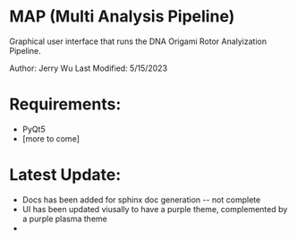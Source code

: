 # MAP (Multi Analysis Pipeline)

Graphical user interface that runs the DNA Origami Rotor Analyization Pipeline. 

Author: Jerry Wu
Last Modified: 5/15/2023

# Requirements:
- PyQt5  
- [more to come]

# Latest Update:
- Docs has been added for sphinx doc generation -- not complete
- UI has been updated viusally to have a purple theme, complemented by a purple plasma theme
- 
